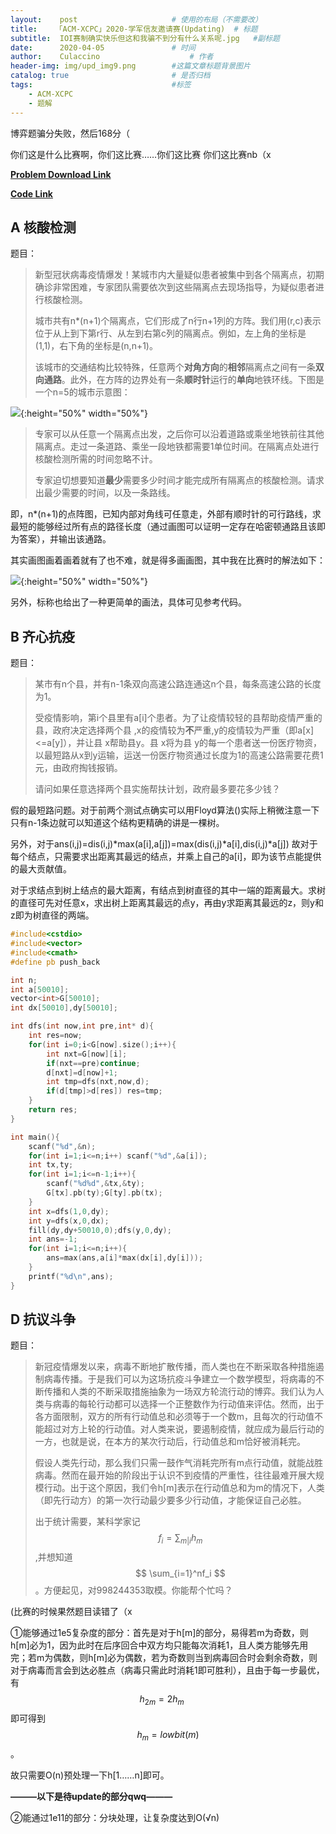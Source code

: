 ```yaml
---
layout:    post   				    # 使用的布局（不需要改）
title:    「ACM-XCPC」2020-学军信友邀请赛(Updating)  # 标题 
subtitle:  IOI赛制确实快乐但这和我骗不到分有什么关系呢.jpg   #副标题
date:      2020-04-05 				# 时间
author:    Culaccino					# 作者
header-img: img/upd_img9.png        #这篇文章标题背景图片
catalog: true 						# 是否归档
tags:								#标签
    - ACM-XCPC
    - 题解
---
```


博弈题骗分失败，然后168分（

你们这是什么比赛啊，你们这比赛……你们这比赛 你们这比赛nb（x

**[Problem Download Link](https://contest.xjoi.net/files/20a/pdf/Q2m9ws9KKcZE.pdf)**

**[Code Link](https://github.com/BBBoundary/ACM-XCPC_Wsystem9350/tree/master/Contests/2020_04_05_学军邀请赛)**

## A 核酸检测

题目：

> 新型冠状病毒疫情爆发！某城市内大量疑似患者被集中到各个隔离点，初期确诊非常困难，专家团队需要依次到这些隔离点去现场指导，为疑似患者进行核酸检测。
>
> 城市共有n*(n+1)个隔离点，它们形成了n行n+1列的方阵。我们用(r,c)表示位于从上到下第r行、从左到右第c列的隔离点。例如，左上角的坐标是(1,1)，右下角的坐标是(n,n+1)。
>
> 该城市的交通结构比较特殊，任意两个**对角方向**的**相邻**隔离点之间有一条**双向通路**。此外，在方阵的边界处有一条**顺时针**运行的**单向**地铁环线。下图是一个n=5的城市示意图：

![](/img/ACM_0405.png){:height="50%" width="50%"}

> 专家可以从任意一个隔离点出发，之后你可以沿着道路或乘坐地铁前往其他隔离点。走过一条道路、乘坐一段地铁都需要1单位时间。在隔离点处进行核酸检测所需的时间忽略不计。
>
> 专家迫切想要知道**最少**需要多少时间才能完成所有隔离点的核酸检测。请求出最少需要的时间，以及一条路线。

即，n*(n+1)的点阵图，已知内部对角线可任意走，外部有顺时针的可行路线，求最短的能够经过所有点的路径长度（通过画图可以证明一定存在哈密顿通路且该即为答案），并输出该通路。

其实画图画着画着就有了也不难，就是得多画画图，其中我在比赛时的解法如下：

![](/img/ACM_0405A.png){:height="50%" width="50%"}

另外，标称也给出了一种更简单的画法，具体可见参考代码。

## B 齐心抗疫

题目：

> 某市有n个县，并有n-1条双向高速公路连通这n个县，每条高速公路的长度为1。
>
> 受疫情影响，第i个县里有a[i]个患者。为了让疫情较轻的县帮助疫情严重的县，政府决定选择两个县 ,x的疫情较为**不**严重,y的疫情较为严重（即a[x]<=a[y]），并让县 x帮助县y。县 x将为县 y的每一个患者送一份医疗物资，以最短路从x到y运输，运送一份医疗物资通过长度为1的高速公路需要花费1元，由政府掏钱报销。
>
> 请问如果任意选择两个县实施帮扶计划，政府最多要花多少钱？

假的最短路问题。对于前两个测试点确实可以用Floyd算法()实际上稍微注意一下只有n-1条边就可以知道这个结构更精确的讲是一棵树。

另外，对于ans(i,j)=dis(i,j)*max(a[i],a[j])=max(dis(i,j)*a[i],dis(i,j)*a[j]) 故对于每个结点，只需要求出距离其最远的结点，并乘上自己的a[i]，即为该节点能提供的最大贡献值。

对于求结点到树上结点的最大距离，有结点到树直径的其中一端的距离最大。求树的直径可先对任意x，求出树上距离其最远的点y，再由y求距离其最远的z，则y和z即为树直径的两端。

```C++
#include<cstdio>
#include<vector>
#include<cmath>
#define pb push_back

int n;
int a[50010];
vector<int>G[50010];
int dx[50010],dy[50010];

int dfs(int now,int pre,int* d){
    int res=now;
    for(int i=0;i<G[now].size();i++){
        int nxt=G[now][i];
        if(nxt==pre)continue;
        d[nxt]=d[now]+1;
        int tmp=dfs(nxt,now,d);
        if(d[tmp]>d[res]) res=tmp;
    }
    return res;
}

int main(){
    scanf("%d",&n);
    for(int i=1;i<=n;i++) scanf("%d",&a[i]);
    int tx,ty;
    for(int i=1;i<=n-1;i++){
        scanf("%d%d",&tx,&ty);
        G[tx].pb(ty);G[ty].pb(tx);
    }
    int x=dfs(1,0,dy);
    int y=dfs(x,0,dx);
    fill(dy,dy+50010,0);dfs(y,0,dy);
    int ans=-1;
    for(int i=1;i<=n;i++){
        ans=max(ans,a[i]*max(dx[i],dy[i]));
    }
    printf("%d\n",ans);
}
```



## D 抗议斗争

题目：

> 新冠疫情爆发以来，病毒不断地扩散传播，而人类也在不断采取各种措施遏制病毒传播。于是我们可以为这场抗疫斗争建立一个数学模型，将病毒的不断传播和人类的不断采取措施抽象为一场双方轮流行动的博弈。我们认为人类与病毒的每轮行动都可以选择一个正整数作为行动值来评估。然而，出于各方面限制，双方的所有行动值总和必须等于一个数m，且每次的行动值不能超过对方上轮的行动值。对人类来说，要遏制疫情，就应成为最后行动的一方，也就是说，在本方的某次行动后，行动值总和m恰好被消耗完。
>
> 假设人类先行动，那么我们只需一鼓作气消耗完所有m点行动值，就能战胜病毒。然而在最开始的阶段出于认识不到疫情的严重性，往往最难开展大规模行动。出于这个原因，我们令h[m]表示在行动值总和为m的情况下，人类（即先行动方）的第一次行动最少要多少行动值，才能保证自己必胜。
>
> 出于统计需要，某科学家记
> $$
> f_i=\sum_{m|i}h_m
> $$
> ,并想知道
> $$
> \sum_{i=1}^nf_i
> $$
> 。方便起见，对998244353取模。你能帮个忙吗？

(比赛的时候果然题目读错了（x

①能够通过1e5复杂度的部分：首先是对于h[m]的部分，易得若m为奇数，则h[m]必为1，因为此时在后序回合中双方均只能每次消耗1，且人类方能够先用完；若m为偶数，则h[m]必为偶数，若为奇数则当到病毒回合时会剩余奇数，则对于病毒而言会到达必胜点（病毒只需此时消耗1即可胜利），且由于每一步最优，有
$$
h_{2m}=2h_m\ \ \ \ \ 
$$
即可得到$$h_m=lowbit(m)$$。

故只需要O(n)预处理一下h[1……n]即可。

**———以下是待update的部分qwq———**

②能通过1e11的部分：分块处理，让复杂度达到O(√n)


